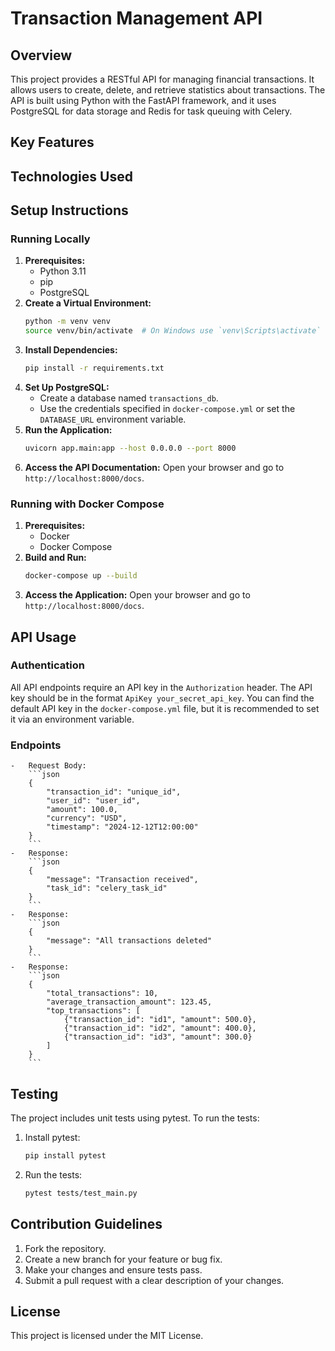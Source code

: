 # Transaction Management API

## Overview

This project provides a RESTful API for managing financial transactions. It allows users to create, delete, and retrieve statistics about transactions. The API is built using Python with the FastAPI framework, and it uses PostgreSQL for data storage and Redis for task queuing with Celery.

## Key Features


## Technologies Used


## Setup Instructions

### Running Locally

1.  **Prerequisites:**
    -   Python 3.11
    -   pip
    -   PostgreSQL
2.  **Create a Virtual Environment:**
    ```bash
    python -m venv venv
    source venv/bin/activate  # On Windows use `venv\Scripts\activate`
    ```
3.  **Install Dependencies:**
    ```bash
    pip install -r requirements.txt
    ```
4.  **Set Up PostgreSQL:**
    -   Create a database named `transactions_db`.
    -   Use the credentials specified in `docker-compose.yml` or set the `DATABASE_URL` environment variable.
5.  **Run the Application:**
    ```bash
    uvicorn app.main:app --host 0.0.0.0 --port 8000
    ```
6.  **Access the API Documentation:**
    Open your browser and go to `http://localhost:8000/docs`.

### Running with Docker Compose

1.  **Prerequisites:**
    -   Docker
    -   Docker Compose
2.  **Build and Run:**
    ```bash
    docker-compose up --build
    ```
3.  **Access the Application:**
    Open your browser and go to `http://localhost:8000/docs`.

## API Usage

### Authentication

All API endpoints require an API key in the `Authorization` header. The API key should be in the format `ApiKey your_secret_api_key`. You can find the default API key in the `docker-compose.yml` file, but it is recommended to set it via an environment variable.

### Endpoints

    -   Request Body:
        ```json
        {
            "transaction_id": "unique_id",
            "user_id": "user_id",
            "amount": 100.0,
            "currency": "USD",
            "timestamp": "2024-12-12T12:00:00"
        }
        ```
    -   Response:
        ```json
        {
            "message": "Transaction received",
            "task_id": "celery_task_id"
        }
        ```
    -   Response:
        ```json
        {
            "message": "All transactions deleted"
        }
        ```
    -   Response:
        ```json
        {
            "total_transactions": 10,
            "average_transaction_amount": 123.45,
            "top_transactions": [
                {"transaction_id": "id1", "amount": 500.0},
                {"transaction_id": "id2", "amount": 400.0},
                {"transaction_id": "id3", "amount": 300.0}
            ]
        }
        ```

## Testing

The project includes unit tests using pytest. To run the tests:

1.  Install pytest:
    ```bash
    pip install pytest
    ```
2.  Run the tests:
    ```bash
    pytest tests/test_main.py
    ```

## Contribution Guidelines

1.  Fork the repository.
2.  Create a new branch for your feature or bug fix.
3.  Make your changes and ensure tests pass.
4.  Submit a pull request with a clear description of your changes.

## License

This project is licensed under the MIT License.
